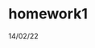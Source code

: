 # homework1
 14/02/22

 
<!--// Задание:
//    Написать компонент бейдж, который оборачивает содержимое собой
//    Принимает типы (primary, secondary, success, danger, warning, info...)
//    По умолчанию тип secondary. В зависимости от типа будет нужный класс, например
//    badge-light, badge-secondary, badge-success и тд
// Примеры использования:
//    <Badge>105</Badge>
//    <Badge type="success">105</Badge>
// HTML:
//    <span class="badge bg-secondary">105</span>
//    <span class="badge bg-success">105</span>-->

<!--// Задание:
//     Создайте компонент карточки для страницы с ценами, она должна принимать
//     тип, цену, текст для кнопки и children с описанием.
//     Добавьте на страницу 3 таких карточки с разными ценами.
// HTML:
//     <div class="card mb-4 box-shadow">
//       <div class="card-header">
//         <h4 class="my-0 font-weight-normal">%type%</h4>
//       </div>
//       <div class="card-body">
//         <h1 class="card-title pricing-card-title">%price% <small class="text-muted">/ mo</small></h1>
//         <div class="mt-3 mb-4">%content%</div>
//         <button type="button" class="btn btn-lg btn-block btn-outline-primary">%buttonText%</button>
//       </div>
//     </div>-->